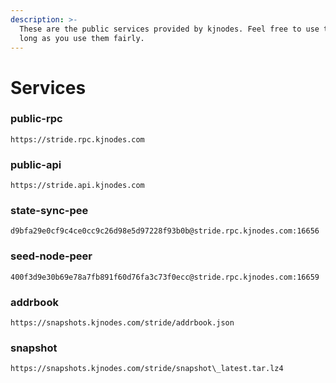 ```yaml
---
description: >-
  These are the public services provided by kjnodes. Feel free to use them as
  long as you use them fairly.
---
```


# Services

### public-rpc

```
https://stride.rpc.kjnodes.com
```

### public-api

```
https://stride.api.kjnodes.com
```

### state-sync-pee

```
d9bfa29e0cf9c4ce0cc9c26d98e5d97228f93b0b@stride.rpc.kjnodes.com:16656
```

### seed-node-peer

```
400f3d9e30b69e78a7fb891f60d76fa3c73f0ecc@stride.rpc.kjnodes.com:16659
```

### addrbook

```
https://snapshots.kjnodes.com/stride/addrbook.json
```

### snapshot

```
https://snapshots.kjnodes.com/stride/snapshot\_latest.tar.lz4
```
